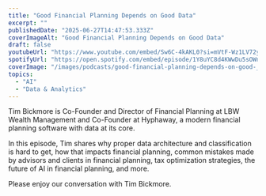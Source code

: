```yaml
---
title: "Good Financial Planning Depends on Good Data"
excerpt: ""
publishedDate: "2025-06-27T14:47:53.333Z"
coverImageAlt: "Good Financial Planning Depends on Good Data"
draft: false
youtubeUrl: "https://www.youtube.com/embed/Sw6C-4kAKL0?si=mVtF-Wz1LV72y1DR"
spotifyUrl: "https://open.spotify.com/embed/episode/1Y8uYC8d4KWwDu5sOWnmST"
coverImage: "/images/podcasts/good-financial-planning-depends-on-good-__6668ecdb192947ca9f5b2ded_66436ef3e361dfae66789f28_.png"
topics:
  - "AI"
  - "Data & Analytics"
---
```

<p id="">Tim Bickmore is Co-Founder and Director of Financial Planning at LBW Wealth Management and Co-Founder at Hyphaway, a modern financial planning software with data at its core.</p><p id="">In this episode, Tim shares why proper data architecture and classification is hard to get, how that impacts financial planning, common mistakes made by advisors and clients in financial planning, tax optimization strategies, the future of AI in financial planning, and more.</p><p id="">Please enjoy our conversation with Tim Bickmore.</p>
